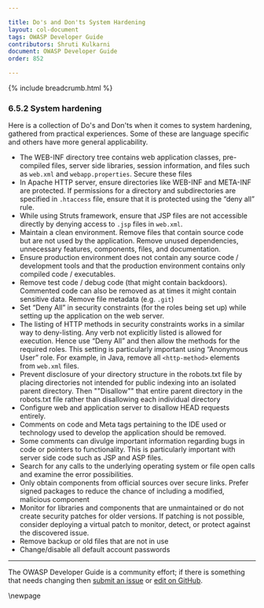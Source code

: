 ```yaml
---

title: Do's and Don'ts System Hardening
layout: col-document
tags: OWASP Developer Guide
contributors: Shruti Kulkarni
document: OWASP Developer Guide
order: 852

---
```


{% include breadcrumb.html %}

### 6.5.2 System hardening

Here is a collection of Do's and Don'ts when it comes to system hardening, gathered from practical experiences.
Some of these are language specific and others have more general applicability.

* The WEB-INF directory tree contains web application classes, pre-compiled files, server side libraries,
    session information, and files such as `web.xml` and `webapp.properties`. Secure these files
* In Apache HTTP server, ensure directories like WEB-INF and META-INF are protected.
    If permissions for a directory and subdirectories are specified in `.htaccess` file,
    ensure that it is protected using the “deny all” rule.
* While using Struts framework, ensure that JSP files are not accessible directly
    by denying access to `.jsp` files in `web.xml`.
* Maintain a clean environment. Remove files that contain source code but are not used by the application.
    Remove unused dependencies, unnecessary features, components, files, and documentation.
* Ensure production environment does not contain any source code / development tools
    and that the production environment contains only compiled code / executables.
* Remove test code / debug code (that might contain backdoors).
    Commented code can also be removed as at times it might contain sensitive data.
    Remove file metadata (e.g. `.git`)
* Set “Deny All” in security constraints (for the roles being set up)
    while setting up the application on the web server.
* The listing of HTTP methods in security constraints works in a similar way to deny-listing.
    Any verb not explicitly listed is allowed for execution.
    Hence use “Deny All” and then allow the methods for the required roles.
    This setting is particularly important using “Anonymous User” role.
    For example, in Java, remove all `<http-method>` elements from `web.xml` files.
* Prevent disclosure of your directory structure in the robots.txt file
    by placing directories not intended for public indexing into an isolated parent directory.
    Then ""Disallow"" that entire parent directory in the robots.txt file
    rather than disallowing each individual directory
* Configure web and application server to disallow HEAD requests entirely.
* Comments on code and Meta tags pertaining to the IDE used or technology used to develop the application
    should be removed.
* Some comments can divulge important information regarding bugs in code or pointers to functionality.
    This is particularly important with server side code such as JSP and ASP files.
* Search for any calls to the underlying operating system or file open calls and examine the error possibilities.
* Only obtain components from official sources over secure links.
    Prefer signed packages to reduce the chance of including a modified, malicious component
* Monitor for libraries and components that are unmaintained or do not create security patches for older versions.
    If patching is not possible, consider deploying a virtual patch to monitor, detect,
    or protect against the discovered issue.
* Remove backup or old files that are not in use
* Change/disable all default account passwords

----

The OWASP Developer Guide is a community effort; if there is something that needs changing
then [submit an issue][issue080502] or [edit on GitHub][edit080501].

[issue080502]: https://github.com/OWASP/www-project-developer-guide/issues/new?labels=enhancement&template=request.md&title=Update:%2008-verification/05-dos-donts/02-system-hardening
[edit080501]: https://github.com/OWASP/www-project-developer-guide/blob/main/draft/08-verification/05-dos-donts/02-system-hardening.md

\newpage
